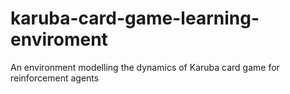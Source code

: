 # karuba-card-game-learning-enviroment
An environment modelling the dynamics of Karuba card game for reinforcement agents
